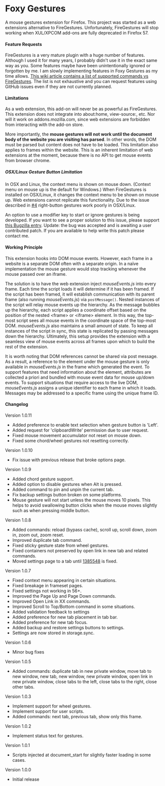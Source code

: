 # Foxy Gestures

A mouse gestures extension for Firefox. This project was started as a web
extensions alternative to FireGestures. Unfortunately, FireGestures will stop
working when XUL/XPCOM add-ons are fully deprecated in Firefox 57.

#### Feature Requests

FireGestures is a very mature plugin with a huge number of features. Although I used it for many years, I probably didn't use it in the exact same way as you. Some features maybe have been unintentionally ignored or forgotten by me. I am slowly implementing features in Foxy Gestures as my time allows. [This wiki article contains a list of supported commands vs FireGestures](https://github.com/marklieberman/foxygestures/wiki/Supported-Commands-vs.-FireGestures). The list is not exhaustive and you can request features using GitHub issues even if they are not currently planned.

#### Limitations

As a web extension, this add-on will never be as powerful as FireGestures.
This extension does not integrate into about:home, view-source:, etc. Nor will
it work on addons.mozilla.com, since web extensions are forbidden from
interacting with the add-on store.

More importantly, the __mouse gestures will not work until the document body of
the website you are visiting has parsed__. In other words, the DOM must be
parsed but content does not have to be loaded. This limitation also applies to
frames within the website. This is an inherent limitation of web extensions
at the moment, because there is no API to get mouse events from browser chrome.

##### OSX/Linux Gesture Button Limitation

In OSX and Linux, the context menu is shown on mouse down. (Context menu on
mouse up is the default for Windows.) When FireGestures is installed on OSX/Linux,
it changes the context menu to be shown on mouse up. Web extensions cannot
replicate this functionality. Due to the issue described in
[#4](https://github.com/marklieberman/foxygestures/issues/4) right-button
gestures work poorly in OSX/Linux.

An option to use a modifier key to start or ignore gestures is being developed.
If you want to see a proper solution to this issue, please support
[this Bugzilla entry](https://bugzilla.mozilla.org/show_bug.cgi?id=1360278).
Update: the bug was accepted and is awaiting a user contributed patch. If you
are available to help write this patch please contact me.

#### Working Principle

This extension hooks into DOM mouse events. However, each frame in a website
is a separate DOM often with a separate origin. In a naïve implementation the
mouse gesture would stop tracking whenever the mouse passed over an iframe.

The solution is to have the web extension inject _mouseEvents.js_ into every
frame. Each time the script loads it will determine if it has been framed. If
the script has been framed, it will establish communication with its parent
frame (also running _mouseEvents.js_) via `postMessage()`. Nested instances of
the script will relay mouse events up the hierarchy. As the message bubbles up
the hierarchy, each script applies a coordinate offset based on the position of
the nested &lt;frame&gt; or &lt;iframe&gt; element. In this way, the top-most
script sees all mouse events in the coordinate space of the top-most DOM.
_mouseEvents.js_ also maintains a small amount of state. To keep all instances
of the script in sync, this state is replicated by passing messages down the
hierarchy. Ultimately, this setup provides the extension with a seamless view
of mouse events across all frames upon which to build the rest of the extension.

It is worth noting that DOM references cannot be shared via post message. As a
result, a reference to the element under the mouse gesture is only available in
_mouseEvents.js_ in the frame which generated the event. To support features
that need information about the element, attributes are collected a priori and
bundled with mouse event data for mouse up/down events. To support situations
that require access to the live DOM, _mouseEvents.js_ assigns a unique
identifier to each frame in which it loads. Messages may be addressed to a
specific frame using the unique frame ID.

#### Changelog

Version 1.0.11
 - Added preference to enable text selection when gesture button is 'Left'.
 - Added request for 'clipboardWrite' permission due to user request.
 - Fixed mouse movement accumulator not reset on mouse down.
 - Fixed some chord/wheel gestures not resetting correctly.

Version 1.0.10
 - Fix issue with previous release that broke options page.

Version 1.0.9
 - Added chord gesture support.
 - Added option to disable gestures when Alt is pressed.
 - Added command to pin and unpin the current tab.
 - Fix backup settings button broken on some platforms.
 - Mouse gesture will not start unless the mouse moves 10 pixels. This helps to avoid swallowing button clicks when the mouse moves slightly such as when pressing middle button.

Version 1.0.8
 - Added commands: reload (bypass cache), scroll up, scroll down, zoom in, zoom out, zoom reset.
 - Improved duplicate tab command.
 - Fixed sticky gesture state from wheel gestures.
 - Fixed containers not preserved by open link in new tab and related commands.
 - Moved settings page to a tab until [1385548](https://bugzilla.mozilla.org/show_bug.cgi?id=1385548) is fixed.

Version 1.0.7
 - Fixed context menu appearing in certain situations.
 - Fixed breakage in frameset pages.
 - Fixed settings not working in 56+.
 - Improved the Page Up and Page Down commands.
 - Improved Open Link in XX commands.
 - Improved Scroll to Top/Bottom command in some situations.
 - Added validation feedback to settings
 - Added preference for new tab placement in tab bar.
 - Added preference for new tab focus.
 - Added backup and restore settings buttons to settings.
 - Settings are now stored in storage.sync.

Version 1.0.6
 - Minor bug fixes

Version 1.0.5
 - Added commands: duplicate tab in new private window, move tab to new window,
   new tab, new window, new private window, open link in new private window,
   close tabs to the left, close tabs to the right, close other tabs.

Version 1.0.3
 - Implement support for wheel gestures.
 - Implement support for user scripts.
 - Added commands: next tab, previous tab, show only this frame.

Version 1.0.2
 - Implement status text for gestures.

Version 1.0.1
 - Scripts injected at document_start for slightly faster loading in some cases.

Version 1.0.0
 - Initial release
